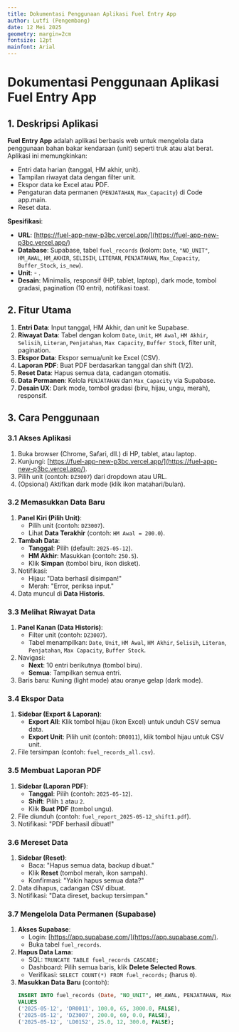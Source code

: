```yaml
---
title: Dokumentasi Penggunaan Aplikasi Fuel Entry App
author: Lutfi (Pengembang)
date: 12 Mei 2025
geometry: margin=2cm
fontsize: 12pt
mainfont: Arial
---
```


# Dokumentasi Penggunaan Aplikasi Fuel Entry App

## 1. Deskripsi Aplikasi
**Fuel Entry App** adalah aplikasi berbasis web untuk mengelola data penggunaan bahan bakar kendaraan (unit) seperti truk atau alat berat. Aplikasi ini memungkinkan:

- Entri data harian (tanggal, HM akhir, unit).
- Tampilan riwayat data dengan filter unit.
- Ekspor data ke Excel atau PDF.
- Pengaturan data permanen (`PENJATAHAN`, `Max_Capacity`) di Code app.main.
- Reset data.

**Spesifikasi**:
- **URL**: [https://fuel-app-new-p3bc.vercel.app/](https://fuel-app-new-p3bc.vercel.app/)
- **Database**: Supabase, tabel `fuel_records` (kolom: `Date`, `"NO_UNIT"`, `HM_AWAL`, `HM_AKHIR`, `SELISIH`, `LITERAN`,  `PENJATAHAN`, `Max_Capacity`, `Buffer_Stock`, `is_new`).
- **Unit**: - .
- **Desain**: Minimalis, responsif (HP, tablet, laptop), dark mode, tombol gradasi, pagination (10 entri), notifikasi toast.

## 2. Fitur Utama
1. **Entri Data**: Input tanggal, HM Akhir, dan unit ke Supabase.
2. **Riwayat Data**: Tabel dengan kolom `Date`, `Unit`, `HM Awal`, `HM Akhir`, `Selisih`, `Literan`, `Penjatahan`, `Max Capacity`, `Buffer Stock`, filter unit, pagination.
3. **Ekspor Data**: Ekspor semua/unit ke Excel (CSV).
4. **Laporan PDF**: Buat PDF berdasarkan tanggal dan shift (1/2).
5. **Reset Data**: Hapus semua data, cadangan otomatis.
6. **Data Permanen**: Kelola `PENJATAHAN` dan `Max_Capacity` via Supabase.
7. **Desain UX**: Dark mode, tombol gradasi (biru, hijau, ungu, merah), responsif.

## 3. Cara Penggunaan

### 3.1 Akses Aplikasi
1. Buka browser (Chrome, Safari, dll.) di HP, tablet, atau laptop.
2. Kunjungi: [https://fuel-app-new-p3bc.vercel.app/](https://fuel-app-new-p3bc.vercel.app/).
3. Pilih unit (contoh: `DZ3007`) dari dropdown atau URL.
4. (Opsional) Aktifkan dark mode (klik ikon matahari/bulan).

### 3.2 Memasukkan Data Baru
1. **Panel Kiri (Pilih Unit)**:
   - Pilih unit (contoh: `DZ3007`).
   - Lihat **Data Terakhir** (contoh: `HM Awal = 200.0`).
2. **Tambah Data**:
   - **Tanggal**: Pilih (default: `2025-05-12`).
   - **HM Akhir**: Masukkan (contoh: `250.5`).
   - Klik **Simpan** (tombol biru, ikon disket).
3. Notifikasi:
   - Hijau: "Data berhasil disimpan!"
   - Merah: "Error, periksa input."
4. Data muncul di **Data Historis**.

### 3.3 Melihat Riwayat Data
1. **Panel Kanan (Data Historis)**:
   - Filter unit (contoh: `DZ3007`).
   - Tabel menampilkan: `Date`, `Unit`, `HM Awal`, `HM Akhir`, `Selisih`, `Literan`, `Penjatahan`, `Max Capacity`, `Buffer Stock`.
2. Navigasi:
   - **Next**: 10 entri berikutnya (tombol biru).
   - **Semua**: Tampilkan semua entri.
3. Baris baru: Kuning (light mode) atau oranye gelap (dark mode).

### 3.4 Ekspor Data
1. **Sidebar (Export & Laporan)**:
   - **Export All**: Klik tombol hijau (ikon Excel) untuk unduh CSV semua data.
   - **Export Unit**: Pilih unit (contoh: `DR0011`), klik tombol hijau untuk CSV unit.
2. File tersimpan (contoh: `fuel_records_all.csv`).

### 3.5 Membuat Laporan PDF
1. **Sidebar (Laporan PDF)**:
   - **Tanggal**: Pilih (contoh: `2025-05-12`).
   - **Shift**: Pilih `1` atau `2`.
   - Klik **Buat PDF** (tombol ungu).
2. File diunduh (contoh: `fuel_report_2025-05-12_shift1.pdf`).
3. Notifikasi: "PDF berhasil dibuat!"

### 3.6 Mereset Data
1. **Sidebar (Reset)**:
   - Baca: "Hapus semua data, backup dibuat."
   - Klik **Reset** (tombol merah, ikon sampah).
   - Konfirmasi: "Yakin hapus semua data?"
2. Data dihapus, cadangan CSV dibuat.
3. Notifikasi: "Data direset, backup tersimpan."

### 3.7 Mengelola Data Permanen (Supabase)
1. **Akses Supabase**:
   - Login: [https://app.supabase.com/](https://app.supabase.com/).
   - Buka tabel `fuel_records`.
2. **Hapus Data Lama**:
   - SQL: `TRUNCATE TABLE fuel_records CASCADE;`
   - Dashboard: Pilih semua baris, klik **Delete Selected Rows**.
   - Verifikasi: `SELECT COUNT(*) FROM fuel_records;` (harus `0`).
3. **Masukkan Data Baru** (contoh):
   ```sql
   INSERT INTO fuel_records (Date, "NO_UNIT", HM_AWAL, PENJATAHAN, Max_Capacity, is_new)
   VALUES
   ('2025-05-12', 'DR0011', 100.0, 65, 3000.0, FALSE),
   ('2025-05-12', 'DZ3007', 200.0, 60, 0.0, FALSE),
   ('2025-05-12', 'LD0152', 25.0, 12, 300.0, FALSE);
